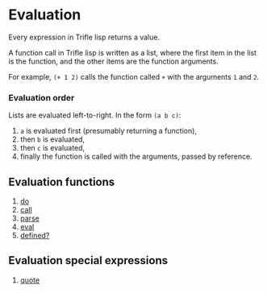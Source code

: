 # Evaluation

Every expression in Trifle lisp returns a value.

A function call in Trifle lisp is written as a list, where the first
item in the list is the function, and the other items are the function
arguments.

For example, `(+ 1 2)` calls the function called `+` with the
arguments `1` and `2`.

### Evaluation order

Lists are evaluated left-to-right. In the form `(a b c)`:

1. `a` is evaluated first (presumably returning a function),
2. then `b` is evaluated,
3. then `c` is evaluated,
4. finally the function is called with the arguments, passed by reference.

## Evaluation functions

1. [do](Evaluation-Do.md)
2. [call](Evaluation-Call.md)
3. [parse](Evaluation-Parse.md)
4. [eval](Evaluation-Eval.md)
5. [defined?](Evaluation-Defined.md)

## Evaluation special expressions

1. [quote](Evaluation-Quote.md)
